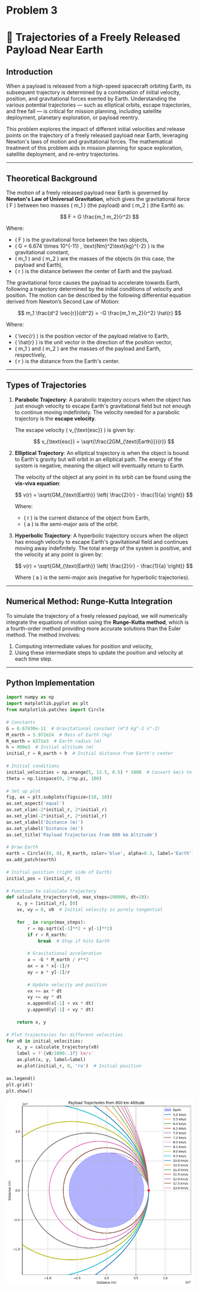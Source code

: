 # Problem 3
# 🌌 Trajectories of a Freely Released Payload Near Earth

##  Introduction

When a payload is released from a high-speed spacecraft orbiting Earth, its subsequent trajectory is determined by a combination of initial velocity, position, and gravitational forces exerted by Earth. Understanding the various potential trajectories — such as elliptical orbits, escape trajectories, and free fall — is critical for mission planning, including satellite deployment, planetary exploration, or payload reentry.

This problem explores the impact of different initial velocities and release points on the trajectory of a freely released payload near Earth, leveraging Newton's laws of motion and gravitational forces. The mathematical treatment of this problem aids in mission planning for space exploration, satellite deployment, and re-entry trajectories.

---

##  Theoretical Background

The motion of a freely released payload near Earth is governed by **Newton's Law of Universal Gravitation**, which gives the gravitational force \( F \) between two masses \( m_1 \) (the payload) and \( m_2 \) (the Earth) as:

$$
F = G \frac{m_1 m_2}{r^2}
$$

Where:

- \( F \) is the gravitational force between the two objects,
- \( G = 6.674 \times 10^{-11} \, \text{Nm}^2\text{kg}^{-2} \) is the gravitational constant,
- \( m_1 \) and \( m_2 \) are the masses of the objects (in this case, the payload and Earth),
- \( r \) is the distance between the center of Earth and the payload.

The gravitational force causes the payload to accelerate towards Earth, following a trajectory determined by the initial conditions of velocity and position. The motion can be described by the following differential equation derived from Newton’s Second Law of Motion:

$$
m_1 \frac{d^2 \vec{r}}{dt^2} = -G \frac{m_1 m_2}{r^2} \hat{r}
$$

Where:

- \( \vec{r} \) is the position vector of the payload relative to Earth,
- \( \hat{r} \) is the unit vector in the direction of the position vector,
- \( m_1 \) and \( m_2 \) are the masses of the payload and Earth, respectively,
- \( r \) is the distance from the Earth's center.

---

##  Types of Trajectories

1. **Parabolic Trajectory**:
    A parabolic trajectory occurs when the object has just enough velocity to escape Earth's gravitational field but not enough to continue moving indefinitely. The velocity needed for a parabolic trajectory is the **escape velocity**.

    The escape velocity \( v_{\text{esc}} \) is given by:

    $$
    v_{\text{esc}} = \sqrt{\frac{2GM_{\text{Earth}}}{r}}
    $$

2. **Elliptical Trajectory**:
    An elliptical trajectory is when the object is bound to Earth's gravity but will orbit in an elliptical path. The energy of the system is negative, meaning the object will eventually return to Earth.

    The velocity of the object at any point in its orbit can be found using the **vis-viva equation**:

    $$
    v(r) = \sqrt{GM_{\text{Earth}} \left( \frac{2}{r} - \frac{1}{a} \right)}
    $$

    Where:
    - \( r \) is the current distance of the object from Earth,
    - \( a \) is the semi-major axis of the orbit.

3. **Hyperbolic Trajectory**:
    A hyperbolic trajectory occurs when the object has enough velocity to escape Earth's gravitational field and continues moving away indefinitely. The total energy of the system is positive, and the velocity at any point is given by:

    $$
    v(r) = \sqrt{GM_{\text{Earth}} \left( \frac{2}{r} - \frac{1}{a} \right)}
    $$

    Where \( a \) is the semi-major axis (negative for hyperbolic trajectories).

---

##  Numerical Method: Runge-Kutta Integration

To simulate the trajectory of a freely released payload, we will numerically integrate the equations of motion using the **Runge-Kutta method**, which is a fourth-order method providing more accurate solutions than the Euler method. The method involves:

1. Computing intermediate values for position and velocity,
2. Using these intermediate steps to update the position and velocity at each time step.

---

##  Python Implementation

```python
import numpy as np
import matplotlib.pyplot as plt
from matplotlib.patches import Circle

# Constants
G = 6.67430e-11  # Gravitational constant (m^3 kg^-1 s^-2)
M_earth = 5.972e24  # Mass of Earth (kg)
R_earth = 6371e3  # Earth radius (m)
h = 800e3  # Initial altitude (m)
initial_r = R_earth + h  # Initial distance from Earth's center

# Initial conditions
initial_velocities = np.arange(5, 13.5, 0.5) * 1000  # Convert km/s to m/s
theta = np.linspace(0, 2*np.pi, 100)

# Set up plot
fig, ax = plt.subplots(figsize=(10, 10))
ax.set_aspect('equal')
ax.set_xlim(-2*initial_r, 2*initial_r)
ax.set_ylim(-2*initial_r, 2*initial_r)
ax.set_xlabel('Distance (m)')
ax.set_ylabel('Distance (m)')
ax.set_title('Payload Trajectories from 800 km Altitude')

# Draw Earth
earth = Circle((0, 0), R_earth, color='blue', alpha=0.3, label='Earth')
ax.add_patch(earth)

# Initial position (right side of Earth)
initial_pos = (initial_r, 0)

# Function to calculate trajectory
def calculate_trajectory(v0, max_steps=100000, dt=10):
    x, y = [initial_r], [0]
    vx, vy = 0, v0  # Initial velocity is purely tangential
    
    for _ in range(max_steps):
        r = np.sqrt(x[-1]**2 + y[-1]**2)
        if r < R_earth:
            break  # Stop if hits Earth
        
        # Gravitational acceleration
        a = -G * M_earth / r**2
        ax = a * x[-1]/r
        ay = a * y[-1]/r
        
        # Update velocity and position
        vx += ax * dt
        vy += ay * dt
        x.append(x[-1] + vx * dt)
        y.append(y[-1] + vy * dt)
        
    return x, y

# Plot trajectories for different velocities
for v0 in initial_velocities:
    x, y = calculate_trajectory(v0)
    label = f'{v0/1000:.1f} km/s'
    ax.plot(x, y, label=label)
    ax.plot(initial_r, 0, 'ro')  # Initial position

ax.legend()
plt.grid()
plt.show()
```
![alt text](image-13.png)